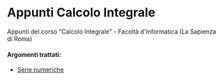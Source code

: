 # Appunti Calcolo Integrale

Appunti del corso "Calcolo Integrale" -
Facoltà d'Informatica (La Sapienza di Roma)

#### Argomenti trattati:

- [Serie numeriche](serie_numeriche.md)
